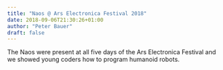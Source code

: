 ```yaml
---
title: "Naos @ Ars Electronica Festival 2018"
date: 2018-09-06T21:30:26+01:00
author: "Peter Bauer"
draft: false
---
```


The Naos were present at all five days of the Ars Electronica Festival and we showed young coders how to program humanoid robots.
